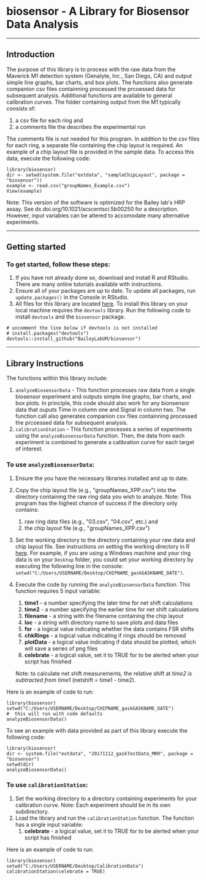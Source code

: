 # biosensor - A Library for Biosensor Data Analysis

***

## Introduction

The purpose of this library is to process with the raw data from the
Maverick M1 detection system (Genalyte, Inc., San Diego, CA) and output simple
line graphs, bar charts, and box plots. The functions also generate companion
csv files containning processed the prcoessed data for subsequent analysis.
Additional functions are available to general calibration curves.
The folder containing output from the M1 typically consists of:

1. a csv file for each ring and
2. a comments file the describes the experimental run

The comments file is not needed for this program. In addition to the csv files
for each ring, a separate file containing the chip layout is required. An
example of a chip layout file is provided in the sample data. To access this 
data, execute the following code:
```{r}
library(biosensor)
dir <- setwd(system.file("extdata", "sampleChipLayout", package = "biosensor"))
example <- read.csv("groupNames_Example.csv")
View(example)
```

Note: This version of the software is optimized for the Bailey lab's HRP
assay. See dx.doi.org/10.1021/acscentsci.5b00250 for a description. However,
input variables can be altered to accomodate many alternative experiments.

***

## Getting started

### To get started, follow these steps:

1. If you have not already done so, download and install R and RStudio. There 
are many online tutorials available with instructions.
2. Ensure all of your packages are up to date. To update all packages, run 
`update.packages()` in the Console in RStudio.
3. All files for this library are located 
[here](https://github.com/BaileyLabUM/biosensor). To install this library on
your local machine requires the `devtools` library. Run the following code to
install `devtools` and the `biosensor` package.
```
# uncomment the line below if devtools is not installed
# install.packages("devtools")
devtools::install_github("BaileyLabUM/biosensor")
```

***

## Library Instructions

The functions within this library include:

1. `analyzeBiosensorData` - This function processes raw data from a single 
biosensor experiment and outputs simple line graphs, bar charts, and box plots.
In principle, this code should also work for any bionsensor data that ouputs
Time in column one and Signal in column two. The function call also generates
companion csv files containning processed the prcoessed data for subsequent 
analysis.
2. `calibrationStation` - This function processes a series of experiments 
using the `analyzeBiosensorData` function. Then, the data from each experiment
is combined to generate a calibration curve for each target of interest.

### To use `analyzeBiosensorData`:

1. Ensure the you have the necessary libraries installed and up to date.

2. Copy the chip layout file (e.g., "groupNames_XPP.csv") into the directory
containing the raw ring data you wish to analyze.
     Note: This program has the highest chance of success if the directory 
     only contains:  
     1. raw ring data files (e.g., "03.csv", "04.csv", etc.) and
     2. the chip layout file (e.g., "groupNames_XPP.csv")

3. Set the working directory to the directory containing your raw data and chip
layout file. See instructions on setting the working directory
in R [here](https://www.statmethods.net/interface/workspace.html). For example,
if you are using a Windows machine and your ring data is on your `Desktop` 
folder, you could set your working directory by executing the following line 
in the console: 
`setwd("C:/Users/USERNAME/Desktop/CHIPNAME_gaskGASKNAME_DATE")`.

4. Execute the code by running the `analyzeBiosensorData` function. This 
function requires 5 input variable:
    1. **time1** - a number specifying the later time for net shift 
    calculations
    2. **time2** - a number specifying the earlier time for net shift 
    calculations
    3. **filename** - a string with the filename containing the chip layout
    4. **loc** - a string with directory name to save plots and data files
    5. **fsr** - a logical value indicating whether the data contains FSR shifts
    6. **chkRings** -  a logical value indicating if rings should be removed
    7. **plotData** - a logical value indicating if data should be plotted, 
    which will save a series of png files
    8. **celebrate** - a logical value, set it to TRUE for to be alerted when
    your script has finished
    
    Note: to calculate net shift measurements, the relative shift at *time2 is 
    subtracted from time1* (netshift = time1 - time2).  

Here is an example of code to run: 
```{r}
library(biosensor)
setwd("C:/Users/USERNAME/Desktop/CHIPNAME_gaskGASKNAME_DATE")
#  this will run with code defaults
analyzeBiosensorData()
```

To see an example with data provided as part of this library execute the 
following code:

```{r}
library(biosensor)
dir <- system.file("extdata", "20171112_gaskTestData_MRR", package = "biosensor")
setwd(dir)
analyzeBiosensorData()
```

### To use `calibrationStation`:

1. Set the working directory to a directory containing experiments for your
calibration curve.
    Note: Each experiment should be in its own subdirectory.
2. Load the library and run the `calibrationStation` function. The function
has a single input variable:
    1. **celebrate** - a logical value, set it to TRUE for to be alerted when
    your script has finished

Here is an example of code to run:

```{r}
library(biosensor)
setwd("C:/Users/USERNAME/Desktop/CalibrationData")
calibrationStation(celebrate = TRUE)
```
